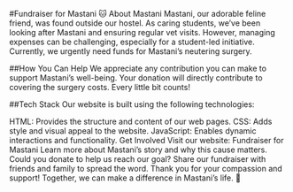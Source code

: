 #Fundraiser for Mastani 🐱
About Mastani
Mastani, our adorable feline friend, was found outside our hostel. As caring students, we’ve been looking after Mastani and ensuring regular vet visits. However, managing expenses can be challenging, especially for a student-led initiative. Currently, we urgently need funds for Mastani’s neutering surgery.

##How You Can Help
We appreciate any contribution you can make to support Mastani’s well-being. Your donation will directly contribute to covering the surgery costs. Every little bit counts!

##Tech Stack
Our website is built using the following technologies:

HTML: Provides the structure and content of our web pages.
CSS: Adds style and visual appeal to the website.
JavaScript: Enables dynamic interactions and functionality.
Get Involved
Visit our website: Fundraiser for Mastani
Learn more about Mastani’s story and why this cause matters.
Could you donate to help us reach our goal?
Share our fundraiser with friends and family to spread the word.
Thank you for your compassion and support! Together, we can make a difference in Mastani’s life. 🙏

